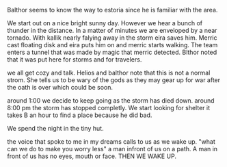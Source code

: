 Balthor seems to know the way to estoria since he is familiar with the area.

We start out on a nice bright sunny day. However we hear a bunch of thunder in the distance. In a matter of minutes we are enveloped by a near tornado. With kallik nearly falying away in the storm eira saves him. Merric cast floating disk and eira puts him on and merric starts walking. The team enters a tunnel that was made by magic that merric detected. Blthor noted that it was put here for storms and for travelers.

we all get cozy and talk. Helios and balthor note that this is not a normal strom. She tells us to be wary of the gods as they may gear up for war after the oath is over which could be soon.

around 1:00 we decide to keep going as the storm has died down. around 8:00 pm the storm has stopped completly. We start looking for shelter it takes B an hour to find a place because he did bad.

We spend the night in the tiny hut.

the voice that spoke to me in my dreams calls to us as we wake up. "what can we do to make you worry less" a man infront of us on a path. A man in front of us has no eyes, mouth or face. THEN WE WAKE UP. 